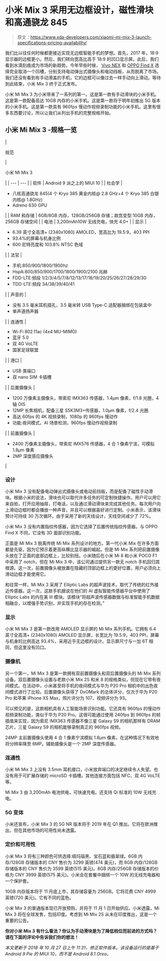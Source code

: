 # 小米 Mix 3 采用无边框设计，磁性滑块和高通骁龙 845

> 原文：<https://www.xda-developers.com/xiaomi-mi-mix-3-launch-specifications-pricing-availability/>

我们比以往任何时候都更接近实现无边框智能手机的梦想。首先，2017 年，18:9 显示器的边框更小。然后，我们转向宽高比高于 18:9 的凹口显示屏。此后，我们看到水滴刻痕成为市场的新趋势。今年早些时候， [Vivo NEX](https://www.xda-developers.com/vivo-nex-india-launch/) 和 [OPPO Find X](https://www.xda-developers.com/oppo-find-x-india-launch-qeexo-earsense-dirac-audio/) 选择完全取消一个凹槽，分别支持电动弹出式摄像头和电动挡板，从而脱离了市场。我们还没有看到有手动滑盖的手机，它的边框可以像过去一样手动向上滑动。等待到此结束，小米 Mix 3 终于正式发布。

小米 Mi Mix 3 为小米带来了一系列的第一。这是第一款有手动滑块的小米手机。这是第一款配备高达 10GB 内存的小米手机。这是第一款将于明年初推出 5G 版本的小米手机。这是第一款具有 960fps 慢动作视频录制功能的小米手机。这里有很多东西要讨论，所以让我们从列出手机的完整规格开始。

## 小米 Mi Mix 3 -规格一览

| 

规范

 | 

小米 Mi Mix 3

 |
| --- | --- |
| 软件 | Android 9 派之上的 MIUI 10 |
| 社会学 | 

*   八核高通骁龙 845(4 个 Kryo 385 黄金内核@ 2.8 GHz+4 个 Kryo 385 白银内核@ 1.8GHz)
*   Adreno 630 GPU

 |
| RAM 和存储 | 6GB/8GB 内存，128GB/256GB 存储；故宫变型:10GB 内存，256GB 存储空间 |
| 电池 | 3,200mAh10W 无线充电，快充 4.0+ |
| 显示 | 

*   6.39 英寸全高清+ (2340x1080) AMOLED，宽高比为 19.5:9，403 PPI
*   93.4%的屏幕与机身比例
*   600 尼特亮度和 103.8% NTSC 色域

 |
| 法官 | 

*   手机:850/900/1800/1900hz
*   HspA:800/850/900/1700/1800/1900/2100 兆赫
*   FDD-LTE:频段 1/2/3/4/5/7/8/12/13/17/18/19/20/25/26/27/28/29/30
*   TDD-LTE:频段 34/38/39/40/41

 |
| 声音的 | 

*   没有 3.5 毫米耳机插孔，3.5 毫米转 USB Type-C 适配器捆绑在包装盒中
*   单声道扬声器

 |
| 连通性 | 

*   Wi-Fi 802.11ac (4x4 MU-MIMO)
*   蓝牙 5.0
*   双 4G VoLTE
*   国家足球联盟

 |
| 港口 | 

*   USB 类端口
*   双 nano SIM 卡插槽

 |
| 后置摄像头 | 

*   1200 万像素主摄像头，带索尼 IMX363 传感器，1.4μm 像素，f/1.8 光圈，4 轴 OIS
*   12MP 长焦相机，配备三星 S5K3M3+传感器，1.0μm 像素，f/2.4 光圈
*   高达 60fps 的 4K 视频录制，1080p 的 960fps 慢动作
*   功能:夜间模式，AI 场景检测，960fps 慢动作视频录制

 |
| 前置摄像头 | 

*   2400 万像素主摄像头，带索尼 IMX576 传感器，4 合 1 像素宁滨，可模拟 1.8μm 像素
*   2MP 深度感应摄像头

 |

### 设计

小米 Mix 3 没有配备电动弹出式摄像头或电动前挡板，而是配备了磁性手动滑块。根据小米的说法，滑块也可以取代许多任务的可定制快捷操作。用户可以用它来自拍，打开应用抽屉，打电话，以及通过滑动滑块来完成其他任务。每次用户向上滑动边框时都会播放一种声音，并且可以根据喜好进行定制。小米表示，该滑块预计可持续 30 万次循环。由于采用了新的天线设计，天线空间减少了 72%。

小米 Mix 3 没有内置指纹传感器，因为它选择了后置传统指纹传感器。与 OPPO Find X 不同，它没有 3D 面部识别功能。

正面是 Mi Mix 3 脱离传统 Mi Mix 系列设计的地方。第一代小米 Mix 在许多方面都是先驱，因为它预示着更高纵横比显示器的崛起。但是 Mi Mix 系列把前置摄像头放在了正面的底部边框上，比较别扭。小米随后在小米 Mi 8 和小米 POCO F1 中采用了 notch，但在 Mi Mix 3 中，该公司通过提供另一款无 notch 手机回归其根源。这一次，前置摄像头被放置在隐藏的顶部边框上的更好位置，用户必须向上滑动边框才能使用它。

和往常一样，Mi Mix 3 采用了 Elliptic Labs 的超声波技术，取代了传统的红外接近传感器。这一次，这款手机据说在他们的 AI 虚拟智能传感器平台中使用了 Elliptic Labs 的内在美 III 模块。该模块“将超声波传感器数据与标准智能手机数据相融合，以增强手势识别，并实现手机的存在检测。”

### 显示

小米 Mi Mix 3 是第一款改用 AMOLED 显示屏的 Mi Mix 系列手机。它拥有 6.4 英寸全高清+ (2340x1080) AMOLED 显示屏，长宽比为 19.5:9，403 PPI，屏幕与机身的比例高达 93.4%，采用近乎无边框的设计。显示屏尺寸与一加 6T 相同，但这里没有凹口。

### 摄像机

另一个第一，Mi Mix 3 是第一款拥有双前置摄像头和双后置摄像头的 Mi Mix 系列设备。双后置摄像头设置与老款小米 Mix 2S 和米 8 的规格类似，但现在它带有夜间模式。在活动中，小米甚至将手机的夜间模式与华为 P20 Pro 相机中的出色夜间模式进行了比较。后置摄像头获得了 DxOMark 的总体评分，仅次于华为 P20 Pro 和苹果 iPhone XS Max，照片评分为 107，视频评分为 93。

可以预见的是，这款相机具有人工智能场景识别功能。它还具有 960fps 的慢动作视频录制功能，类似于华为 P20 Pro。这很可能通过使用 240fps 到 960fps 的帧插值来实现，因为索尼 IMX363 传感器不像三星 Galaxy S9 的相机那样有 DRAM 芯片，三星 Galaxy S9 的相机能够录制真正的 960fps 视频。

24MP 主前置摄像头使用 4 合 1 像素宁滨模拟 1.8μm 像素，在这种情况下有效地将分辨率降至 6MP。辅助摄像头是一个 2MP 深度传感器。

### 连通性

小米 Mi Mix 3 上没有 3.5mm 耳机接口，小米放弃端口的决定继续令人失望。也没有用于可扩展存储的 microSD 卡插槽。其他连接方面包括 NFC、双 4G VoLTE 等。

Mi Mix 3 由 3,200mAh 电池供电，可快速充电。还支持 Qi 标准的 10W 无线充电。

### 5G 变体

小米还宣布，小米 Mix 3 的 5G NR 版本将于 2019 年在 Q1 推出。它将在欧洲推出，但在其他市场的可用性尚未透露。

### 定价和可用性

小米 Mix 3 将有三种颜色可供选择:缟玛瑙黑、宝石蓝和翡翠绿。6GB 内存/128GB 存储版本的 CNY 售价为 3299 英镑(474 美元)，而 8GB 内存/128GB 存储版本的 CNY 售价为 3599 英镑(515 美元)。8GB 内存/256GB 存储版本的价格为 CNY 3999 英镑(575 美元)。小米会在套餐中捆绑一个 10W 的无线充电器和一个保护套。

10GB 内存版本将于 11 月底上市，其存储容量为 256GB。它将花费 CNY 4999 英镑(720 美元)。它有不同的蓝色。

小米 Mix 3 的普通版本现已开放预购，并将于 11 月 1 日开始供应。小米透露，Mi Mix 3 将在全球发售，包括印度。考虑到 Mi Mix 2S 从未在印度推出，这是一个重要的公告。

**你对小米 Mix 3 有什么看法？你认为手动滑块是为了降低档位而前进的方式吗？请在下面的评论中告诉我们你的想法！**

*本文更新于 2018 年 10 月 27 日上午 11:31，修正软件版本。该设备运行的是基于 Android 9 Pie 的 MIUI 10，而不是 Android 8.1 Oreo。*